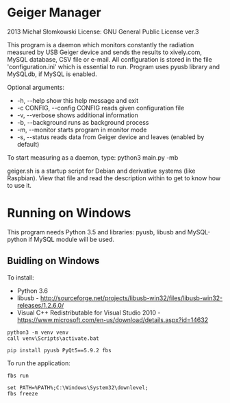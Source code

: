 Geiger Manager
==============
2013 Michał Słomkowski
License: GNU General Public License ver.3

This program is a daemon which monitors constantly the radiation measured by USB Geiger device and sends the results to xively.com, MySQL database, CSV file or e-mail. All configuration is stored in the file 'configuration.ini' which is essential to run. Program uses pyusb library and MySQLdb, if MySQL is enabled.

Optional arguments:
*  -h, --help            show this help message and exit
* -c CONFIG, --config CONFIG
                        reads given configuration file
*  -v, --verbose         shows additional information
*  -b, --background      runs as background process
*  -m, --monitor         starts program in monitor mode
*  -s, --status          reads data from Geiger device and leaves (enabled by
                        default)

To start measuring as a daemon, type:
python3 main.py -mb

geiger.sh is a startup script for Debian and derivative systems (like Raspbian). View that file and read the description within to get to know how to use it.

Running on Windows
==================

This program needs Python 3.5 and libraries: pyusb, libusb and MySQL-python if MySQL module will be used.


## Buidling on Windows

To install:
* Python 3.6
* libusb - http://sourceforge.net/projects/libusb-win32/files/libusb-win32-releases/1.2.6.0/
* Visual C++ Redistributable for Visual Studio 2010  - https://www.microsoft.com/en-us/download/details.aspx?id=14632



```
python3 -m venv venv
call venv\Scripts\activate.bat

pip install pyusb PyQt5==5.9.2 fbs

```

To run the application:

```
fbs run
```


```
set PATH=%PATH%;C:\Windows\System32\downlevel;
fbs freeze
```

